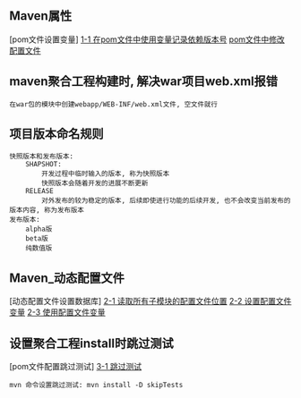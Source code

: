 
## Maven属性
[pom文件设置变量]
    [1-1 在pom文件中使用变量记录依赖版本号](../../parent/pom.xml)
    [pom文件中修改配置文件](https://www.bilibili.com/video/BV1Fi4y1S7ix?p=82&spm_id_from=pageDriver&vd_source=d2a76462ea1d3d324c39a4a05c5ed548)

## maven聚合工程构建时, 解决war项目web.xml报错
    在war包的模块中创建webapp/WEB-INF/web.xml文件, 空文件就行
    
## 项目版本命名规则
    快照版本和发布版本:
        SHAPSHOT:
            开发过程中临时输入的版本, 称为快照版本
            快照版本会随着开发的进展不断更新
        RELEASE
            对外发布的较为稳定的版本, 后续即使进行功能的后续开发, 也不会改变当前发布的版本内容, 称为发布版本
    发布版本:
        alpha版
        beta版
        纯数值版

## Maven_动态配置文件
[动态配置文件设置数据库]
    [2-1 读取所有子模块的配置文件位置](../../parent/pom.xml)
    [2-2 设置配置文件变量](../../parent/pom.xml)
    [2-3 使用配置文件变量](main/resources/jdbc.properties)

## 设置聚合工程install时跳过测试
[pom文件配置跳过测试]
    [3-1 跳过测试](../../parent/pom.xml)
    
    mvn 命令设置跳过测试: mvn install -D skipTests